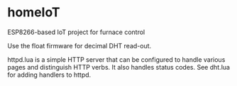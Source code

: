 # homeIoT
ESP8266-based IoT project for furnace control

Use the float firmware for decimal DHT read-out.

httpd.lua is a simple HTTP server that can be configured to handle various pages and distinguish HTTP verbs. It also handles status codes. See dht.lua for adding handlers to httpd.
